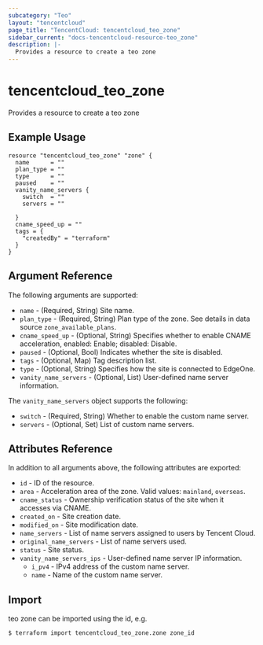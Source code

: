 ```yaml
---
subcategory: "Teo"
layout: "tencentcloud"
page_title: "TencentCloud: tencentcloud_teo_zone"
sidebar_current: "docs-tencentcloud-resource-teo_zone"
description: |-
  Provides a resource to create a teo zone
---
```


# tencentcloud_teo_zone

Provides a resource to create a teo zone

## Example Usage

```hcl
resource "tencentcloud_teo_zone" "zone" {
  name      = ""
  plan_type = ""
  type      = ""
  paused    = ""
  vanity_name_servers {
    switch  = ""
    servers = ""

  }
  cname_speed_up = ""
  tags = {
    "createdBy" = "terraform"
  }
}
```

## Argument Reference

The following arguments are supported:

* `name` - (Required, String) Site name.
* `plan_type` - (Required, String) Plan type of the zone. See details in data source `zone_available_plans`.
* `cname_speed_up` - (Optional, String) Specifies whether to enable CNAME acceleration, enabled: Enable; disabled: Disable.
* `paused` - (Optional, Bool) Indicates whether the site is disabled.
* `tags` - (Optional, Map) Tag description list.
* `type` - (Optional, String) Specifies how the site is connected to EdgeOne.
* `vanity_name_servers` - (Optional, List) User-defined name server information.

The `vanity_name_servers` object supports the following:

* `switch` - (Required, String) Whether to enable the custom name server.
* `servers` - (Optional, Set) List of custom name servers.

## Attributes Reference

In addition to all arguments above, the following attributes are exported:

* `id` - ID of the resource.
* `area` - Acceleration area of the zone. Valid values: `mainland`, `overseas`.
* `cname_status` - Ownership verification status of the site when it accesses via CNAME.
* `created_on` - Site creation date.
* `modified_on` - Site modification date.
* `name_servers` - List of name servers assigned to users by Tencent Cloud.
* `original_name_servers` - List of name servers used.
* `status` - Site status.
* `vanity_name_servers_ips` - User-defined name server IP information.
  * `i_pv4` - IPv4 address of the custom name server.
  * `name` - Name of the custom name server.


## Import

teo zone can be imported using the id, e.g.
```
$ terraform import tencentcloud_teo_zone.zone zone_id
```

